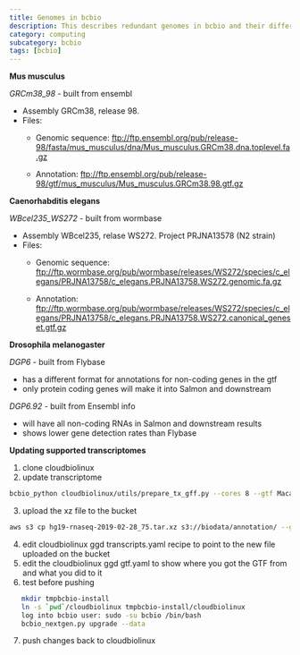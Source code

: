 ```yaml
---
title: Genomes in bcbio
description: This describes redundant genomes in bcbio and their differences
category: computing
subcategory: bcbio
tags: [bcbio]
---
```


**Mus musculus**

*GRCm38_98* - built from ensembl
  - Assembly GRCm38, release 98.
  - Files:
    - Genomic sequence: ftp://ftp.ensembl.org/pub/release-98/fasta/mus_musculus/dna/Mus_musculus.GRCm38.dna.toplevel.fa.gz

    - Annotation: ftp://ftp.ensembl.org/pub/release-98/gtf/mus_musculus/Mus_musculus.GRCm38.98.gtf.gz

**Caenorhabditis elegans**

*WBcel235_WS272* - built from wormbase
  - Assembly WBcel235, relase WS272. Project PRJNA13578 (N2 strain)
  - Files:
      - Genomic sequence: ftp://ftp.wormbase.org/pub/wormbase/releases/WS272/species/c_elegans/PRJNA13758/c_elegans.PRJNA13758.WS272.genomic.fa.gz

      - Annotation: ftp://ftp.wormbase.org/pub/wormbase/releases/WS272/species/c_elegans/PRJNA13758/c_elegans.PRJNA13758.WS272.canonical_geneset.gtf.gz

**Drosophila melanogaster**

*DGP6* - built from Flybase
  - has a different format for annotations for non-coding genes in the gtf
  - only protein coding genes will make it into Salmon and downstream
  
*DGP6.92* - built from Ensembl info
  - will have all non-coding RNAs in Salmon and downstream results
  - shows lower gene detection rates than Flybase
 
 **Updating supported transcriptomes**
1. clone cloudbiolinux
2. update transcriptome
```bash
bcbio_python cloudbiolinux/utils/prepare_tx_gff.py --cores 8 --gtf Macaca_mulatta.Mmul_8.0.1.95.chr.gtf.gz --fasta /n/app/bcbio/biodata/genomes/Mmulatta/mmul8noscaffold/seq/mmul8noscaffold.fa Mmulatta mmul8noscaffold
```
3. upload the xz file to the bucket
```bash
aws s3 cp hg19-rnaseq-2019-02-28_75.tar.xz s3://biodata/annotation/ --grants read=uri=http://acs.amazonaws.com/groups/global/AllUsers full=emailaddress=chapmanb@50mail.com
```
4. edit cloudbiolinux ggd transcripts.yaml recipe to point to the new file uploaded on the bucket
5. edit the cloudbiolinux ggd gtf.yaml to show where you got the GTF from and what you did to it
6. test before pushing
```bash
   mkdir tmpbcbio-install
   ln -s `pwd`/cloudbiolinux tmpbcbio-install/cloudbiolinux
   log into bcbio user: sudo -su bcbio /bin/bash
   bcbio_nextgen.py upgrade --data
```
7. push changes back to cloudbiolinux

